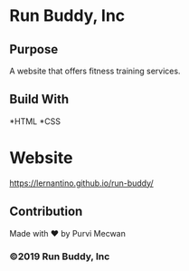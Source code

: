 # Run Buddy, Inc

## Purpose
A website that offers fitness training services.

## Build With
*HTML
*CSS


# Website
https://lernantino.github.io/run-buddy/

## Contribution
Made with ❤️ by Purvi Mecwan

### ©️2019 Run Buddy, Inc

